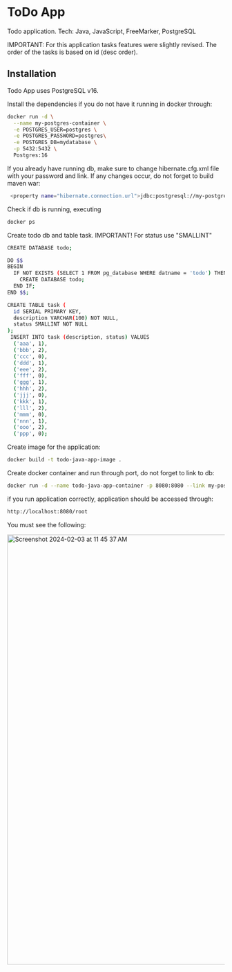 # ToDo App

Todo application. 
Tech: Java, JavaScript, FreeMarker, PostgreSQL

IMPORTANT: For this application tasks features were slightly revised. The order of the tasks is based on id (desc order).

## Installation

Todo App uses PostgreSQL v16. 

Install the dependencies if you do not have it running in docker through:

```sh
docker run -d \
  --name my-postgres-container \
  -e POSTGRES_USER=postgres \
  -e POSTGRES_PASSWORD=postgres\
  -e POSTGRES_DB=mydatabase \
  -p 5432:5432 \
  Postgres:16
```
If you already have running  db, make sure to change hibernate.cfg.xml file with your password and link. If any changes occur, do not forget to build maven war:

```sh
 <property name="hibernate.connection.url">jdbc:postgresql://my-postgres-container:5432/todo</property>
 ```
 
Check if db is running, executing

```sh
docker ps
```

Create todo db and table task. 
IMPORTANT! For status use "SMALLINT"

```sh
CREATE DATABASE todo;

DO $$ 
BEGIN 
  IF NOT EXISTS (SELECT 1 FROM pg_database WHERE datname = 'todo') THEN 
    CREATE DATABASE todo; 
  END IF; 
END $$;

CREATE TABLE task (
  id SERIAL PRIMARY KEY,
  description VARCHAR(100) NOT NULL,
  status SMALLINT NOT NULL
);
 INSERT INTO task (description, status) VALUES 
  ('aaa', 1), 
  ('bbb', 2), 
  ('ccc', 0), 
  ('ddd', 1), 
  ('eee', 2), 
  ('fff', 0), 
  ('ggg', 1), 
  ('hhh', 2), 
  ('jjj', 0), 
  ('kkk', 1), 
  ('lll', 2), 
  ('mmm', 0), 
  ('nnn', 1), 
  ('ooo', 2), 
  ('ppp', 0);
```
Create image for the application:

```sh
docker build -t todo-java-app-image .
```
Create docker container and run through port, do not forget to link to db:
```sh
docker run -d --name todo-java-app-container -p 8080:8080 --link my-postgres-container:db todo-java-app-image
```

if you run application correctly, application should be accessed through:
```sh
http://localhost:8080/root
```
You must see the following:

<img width="993" alt="Screenshot 2024-02-03 at 11 45 37 AM" src="https://github.com/nestserka/todo-java/assets/78704791/b41ec88f-23a1-4131-a693-950e2e520829">
